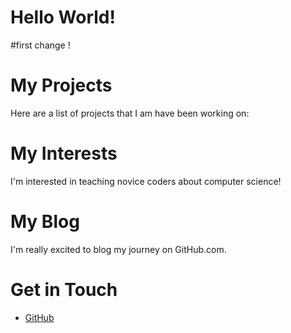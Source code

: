 # Hello World!
#first change !
# My Projects
Here are a list of projects that I am have been working on:
# My Interests
I'm interested in teaching novice coders about computer science!
# My Blog
I'm really excited to blog my journey on GitHub.com.

# Get in Touch
<ul>
<li><a href="https://github.com/{{ site.github_username }}">GitHub</a></li>
</ul>
